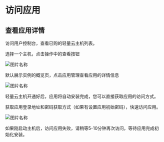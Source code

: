 # 访问应用

## 查看应用详情


访问用户控制台，查看已购的轻量云主机列表。

选择一个主机，点击操作中的查看按钮

![图片名称](https://img1.jcloudcs.com/image/docs/4.png)



默认展示实例的概览页，点击应用管理查看应用的详情信息


![图片名称](https://img1.jcloudcs.com/image/docs/5.png)


轻量云主机开通好后，应用将自动安装完成，您可以直接获取应用的访问方式。

获取应用登录地址和密码获取方式（如果有设置应用初始密码），快速访问应用。

![图片名称](https://img1.jcloudcs.com/image/docs/6.png)

如果刚启动主机后，访问应用失败，请稍等5-10分钟再次访问，等待应用完成初始化安装。
